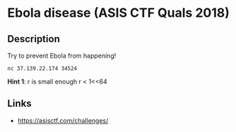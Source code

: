 # Ebola disease (ASIS CTF Quals 2018)

## Description
>>>
Try to prevent Ebola from happening!

`nc 37.139.22.174 34524`

**Hint 1**: r is small enough r < 1<<64
>>>

## Links
* https://asisctf.com/challenges/
